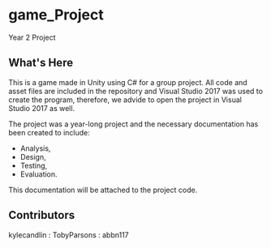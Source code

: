 # game_Project #
Year 2 Project

## What's Here ##
This is a game made in Unity using C# for a group project. All code and asset files are included in the repository and Visual Studio 2017 was used to create the program, therefore, we advide to open the project in Visual Studio 2017 as well.

The project was a year-long project and the necessary documentation has been created to include:
- Analysis,
- Design,
- Testing,
- Evaluation.

This documentation will be attached to the project code.

## Contributors ##
kylecandlin  :  TobyParsons  :  abbn117
